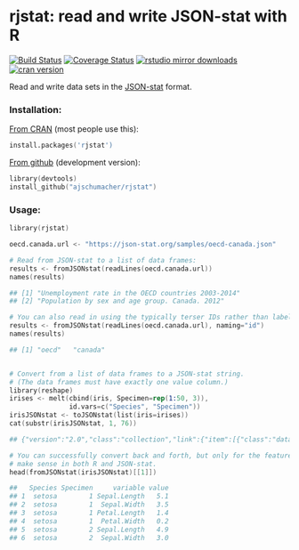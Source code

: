 # rjstat: read and write JSON-stat with R
[![Build Status](https://app.travis-ci.com/ajschumacher/rjstat.svg?branch=master)](https://app.travis-ci.com/ajschumacher/rjstat) [![Coverage Status](https://coveralls.io/repos/github/MansMeg/rjstat/badge.svg?branch=master)](https://coveralls.io/github/MansMeg/rjstat?branch=master) [![rstudio mirror downloads](https://cranlogs.r-pkg.org/badges/grand-total/rjstat)](https://github.com/r-hub/cranlogs.app)
[![cran version](https://www.r-pkg.org/badges/version/rjstat)](https://CRAN.R-project.org/package=rjstat)

Read and write data sets in the [JSON-stat](https://json-stat.org/) format.


### Installation:

[From CRAN](https://cran.r-project.org/package=rjstat) (most people use this):

```s
install.packages('rjstat')
```

[From github](https://github.com/ajschumacher/rjstat) (development version):

```s
library(devtools)
install_github("ajschumacher/rjstat")
```


### Usage:

```s
library(rjstat)

oecd.canada.url <- "https://json-stat.org/samples/oecd-canada.json"

# Read from JSON-stat to a list of data frames:
results <- fromJSONstat(readLines(oecd.canada.url))
names(results)

## [1] "Unemployment rate in the OECD countries 2003-2014"
## [2] "Population by sex and age group. Canada. 2012"

# You can also read in using the typically terser IDs rather than labels.
results <- fromJSONstat(readLines(oecd.canada.url), naming="id")
names(results)

## [1] "oecd"   "canada"


# Convert from a list of data frames to a JSON-stat string.
# (The data frames must have exactly one value column.)
library(reshape)
irises <- melt(cbind(iris, Specimen=rep(1:50, 3)),
               id.vars=c("Species", "Specimen"))
irisJSONstat <- toJSONstat(list(iris=irises))
cat(substr(irisJSONstat, 1, 76))

## {"version":"2.0","class":"collection","link":{"item":[{"class":"dataset","id

# You can successfully convert back and forth, but only for the features that
# make sense in both R and JSON-stat.
head(fromJSONstat(irisJSONstat)[[1]])

##   Species Specimen     variable value
## 1  setosa        1 Sepal.Length   5.1
## 2  setosa        1  Sepal.Width   3.5
## 3  setosa        1 Petal.Length   1.4
## 4  setosa        1  Petal.Width   0.2
## 5  setosa        2 Sepal.Length   4.9
## 6  setosa        2  Sepal.Width   3.0
```
